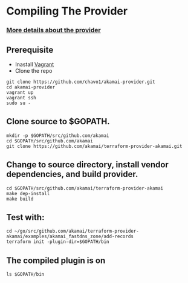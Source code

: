 # Compiling The Provider
### [More details about the provider](https://github.com/akamai/terraform-provider-akamai)
## Prerequisite

- Inastall [Vagrant](https://www.vagrantup.com/intro/getting-started/install.html)
- Clone the repo

```
git clone https://github.com/chavo1/akamai-provider.git
cd akamai-provider
vagrant up
vagrant ssh
sudo su -
```
## Clone source to $GOPATH.
```
mkdir -p $GOPATH/src/github.com/akamai
cd $GOPATH/src/github.com/akamai
git clone https://github.com/akamai/terraform-provider-akamai.git
```
## Change to source directory, install vendor dependencies, and build provider.
```
cd $GOPATH/src/github.com/akamai/terraform-provider-akamai
make dep-install
make build
```
## Test with:
```
cd ~/go/src/github.com/akamai/terraform-provider-akamai/examples/akamai_fastdns_zone/add-records
terraform init -plugin-dir=$GOPATH/bin
```
## The compiled plugin is on 
```
ls $GOPATH/bin
```
